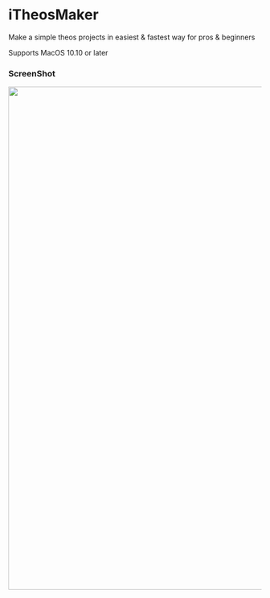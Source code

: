 # iTheosMaker
Make a simple theos projects in easiest &amp; fastest way for pros &amp; beginners 

Supports MacOS 10.10 or later

### ScreenShot

<img src="https://raw.githubusercontent.com/crazymind90/iTheosMaker/master/ScreenShot.png" width="1000"/> 
<img src="https://raw.githubusercontent.com/crazymind90
